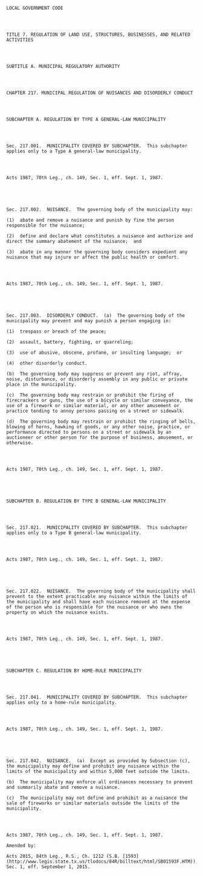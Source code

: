 ﻿
    
    
    	
    					
    
    
    LOCAL GOVERNMENT CODE
    
      
    
    
    TITLE 7. REGULATION OF LAND USE, STRUCTURES, BUSINESSES, AND RELATED ACTIVITIES
    
      
    
    
    SUBTITLE A. MUNICIPAL REGULATORY AUTHORITY
    
      
    
    
    CHAPTER 217. MUNICIPAL REGULATION OF NUISANCES AND DISORDERLY CONDUCT
    
      
    
    
    SUBCHAPTER A. REGULATION BY TYPE A GENERAL-LAW MUNICIPALITY
    
      
    
    
    Sec. 217.001.  MUNICIPALITY COVERED BY SUBCHAPTER.  This subchapter applies only to a Type A general-law municipality.
    
    
    
    
    Acts 1987, 70th Leg., ch. 149, Sec. 1, eff. Sept. 1, 1987.
    
    
    
    
    
    Sec. 217.002.  NUISANCE.  The governing body of the municipality may:
    
    (1)  abate and remove a nuisance and punish by fine the person responsible for the nuisance;
    
    (2)  define and declare what constitutes a nuisance and authorize and direct the summary abatement of the nuisance;  and
    
    (3)  abate in any manner the governing body considers expedient any nuisance that may injure or affect the public health or comfort.
    
    
    
    
    Acts 1987, 70th Leg., ch. 149, Sec. 1, eff. Sept. 1, 1987.
    
    
    
    
    
    Sec. 217.003.  DISORDERLY CONDUCT.  (a)  The governing body of the municipality may prevent and may punish a person engaging in:
    
    (1)  trespass or breach of the peace;
    
    (2)  assault, battery, fighting, or quarreling;
    
    (3)  use of abusive, obscene, profane, or insulting language;  or
    
    (4)  other disorderly conduct.
    
    (b)  The governing body may suppress or prevent any riot, affray, noise, disturbance, or disorderly assembly in any public or private place in the municipality.
    
    (c)  The governing body may restrain or prohibit the firing of firecrackers or guns, the use of a bicycle or similar conveyance, the use of a firework or similar material, or any other amusement or practice tending to annoy persons passing on a street or sidewalk.
    
    (d)  The governing body may restrain or prohibit the ringing of bells, blowing of horns, hawking of goods, or any other noise, practice, or performance directed to persons on a street or sidewalk by an auctioneer or other person for the purpose of business, amusement, or otherwise.
    
    
    
    
    Acts 1987, 70th Leg., ch. 149, Sec. 1, eff. Sept. 1, 1987.
    
    
    
    
    
    SUBCHAPTER B. REGULATION BY TYPE B GENERAL-LAW MUNICIPALITY
    
      
    
    
    Sec. 217.021.  MUNICIPALITY COVERED BY SUBCHAPTER.  This subchapter applies only to a Type B general-law municipality.
    
    
    
    
    Acts 1987, 70th Leg., ch. 149, Sec. 1, eff. Sept. 1, 1987.
    
    
    
    
    
    Sec. 217.022.  NUISANCE.  The governing body of the municipality shall prevent to the extent practicable any nuisance within the limits of the municipality and shall have each nuisance removed at the expense of the person who is responsible for the nuisance or who owns the property on which the nuisance exists.
    
    
    
    
    Acts 1987, 70th Leg., ch. 149, Sec. 1, eff. Sept. 1, 1987.
    
    
    
    
    
    SUBCHAPTER C. REGULATION BY HOME-RULE MUNICIPALITY
    
      
    
    
    Sec. 217.041.  MUNICIPALITY COVERED BY SUBCHAPTER.  This subchapter applies only to a home-rule municipality.
    
    
    
    
    Acts 1987, 70th Leg., ch. 149, Sec. 1, eff. Sept. 1, 1987.
    
    
    
    
    
    Sec. 217.042.  NUISANCE.  (a)  Except as provided by Subsection (c), the municipality may define and prohibit any nuisance within the limits of the municipality and within 5,000 feet outside the limits.
    
    (b)  The municipality may enforce all ordinances necessary to prevent and summarily abate and remove a nuisance.
    
    (c)  The municipality may not define and prohibit as a nuisance the sale of fireworks or similar materials outside the limits of the municipality.
    
    
    
    
    Acts 1987, 70th Leg., ch. 149, Sec. 1, eff. Sept. 1, 1987.
    
    Amended by: 
    
    Acts 2015, 84th Leg., R.S., Ch. 1212 (S.B. [1593](http://www.legis.state.tx.us/tlodocs/84R/billtext/html/SB01593F.HTM)), Sec. 1, eff. September 1, 2015.
    
    
    
    
    				
